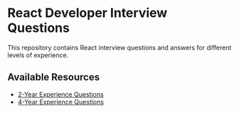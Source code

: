 # React Developer Interview Questions

This repository contains React interview questions and answers for different levels of experience.

## Available Resources
- [2-Year Experience Questions](./interview-questions/2-year-experience.md)
- [4-Year Experience Questions](./interview-questions/4-year-experience.md)

